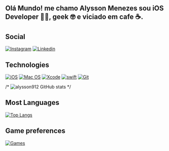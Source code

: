 
## Olá Mundo!  me chamo Alysson Menezes sou iOS Developer 📲🍎, geek 🤓 e viciado em cafe ☕.

## Social
[![Instagram](https://img.shields.io/badge/Instagram-E4405F?style=for-the-badge&logo=instagram&logoColor=white)](https://www.instagram.com/alysson_912?igsh=dG1uYjBuazM1OXZs&utm_source=qr)
[![Linkedin](https://img.shields.io/badge/LinkedIn-0077B5?style=for-the-badge&logo=linkedin&logoColor=white)](https://www.linkedin.com/in/alysson-menezes?utm_source=share&utm_campaign=share_via&utm_content=profile&utm_medium=ios_app)

## Technologies

[![iOS](https://img.shields.io/badge/iOS-000000?style=for-the-badge&logo=ios&logoColor=white)]()
[![Mac OS](https://img.shields.io/badge/mac%20os-000000?style=for-the-badge&logo=apple&logoColor=white)]()
[![Xcode](https://img.shields.io/badge/Xcode-007ACC?style=for-the-badge&logo=Xcode&logoColor=white)]()
[![swift](https://img.shields.io/badge/Swift-FA7343?style=for-the-badge&logo=swift&logoColor=white)]()
[![Git](https://img.shields.io/badge/GIT-E44C30?style=for-the-badge&logo=git&logoColor=white)]()

/* ![alysson912 GitHub stats](https://github-readme-stats.vercel.app/api?username=alysson912&show_icons=true&theme=radical) */

## Most Languages
[![Top Langs](https://github-readme-stats.vercel.app/api/top-langs/?username=alysson912&layout=pie&theme=dracula)](https://github.com/alysson912/github-readme-stats)



## Game preferences

[![Games](https://img.shields.io/badge/PlayStation-003791?style=for-the-badge&logo=playstation&logoColor=white)]()



